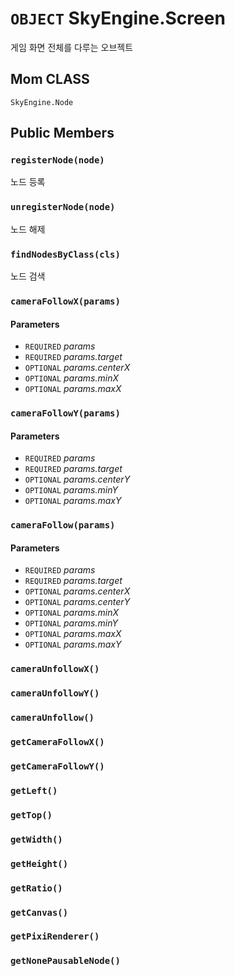 # `OBJECT` SkyEngine.Screen
게임 화면 전체를 다루는 오브젝트

## Mom CLASS
`SkyEngine.Node`

## Public Members

### `registerNode(node)`
노드 등록

### `unregisterNode(node)`
노드 해제

### `findNodesByClass(cls)`
노드 검색

### `cameraFollowX(params)`
#### Parameters
* `REQUIRED` *params*
* `REQUIRED` *params.target*
* `OPTIONAL` *params.centerX*
* `OPTIONAL` *params.minX*
* `OPTIONAL` *params.maxX*

### `cameraFollowY(params)`
#### Parameters
* `REQUIRED` *params*
* `REQUIRED` *params.target*
* `OPTIONAL` *params.centerY*
* `OPTIONAL` *params.minY*
* `OPTIONAL` *params.maxY*

### `cameraFollow(params)`
#### Parameters
* `REQUIRED` *params*
* `REQUIRED` *params.target*
* `OPTIONAL` *params.centerX*
* `OPTIONAL` *params.centerY*
* `OPTIONAL` *params.minX*
* `OPTIONAL` *params.minY*
* `OPTIONAL` *params.maxX*
* `OPTIONAL` *params.maxY*

### `cameraUnfollowX()`

### `cameraUnfollowY()`

### `cameraUnfollow()`

### `getCameraFollowX()`

### `getCameraFollowY()`

### `getLeft()`

### `getTop()`

### `getWidth()`

### `getHeight()`

### `getRatio()`

### `getCanvas()`

### `getPixiRenderer()`

### `getNonePausableNode()`
